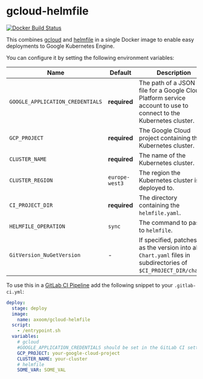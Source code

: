 # gcloud-helmfile

[![Docker Build Status](https://img.shields.io/docker/cloud/build/axoom/gcloud-helmfile.svg)](https://hub.docker.com/r/axoom/gcloud-helmfile)

This combines [gcloud](https://cloud.google.com/sdk/) and [helmfile](https://github.com/roboll/helmfile) in a single Docker image to enable easy deployments to Google Kubernetes Engine.

You can configure it by setting the following environment variables:

| Name                             | Default        | Description                                                                                                          |
|----------------------------------|----------------|----------------------------------------------------------------------------------------------------------------------|
| `GOOGLE_APPLICATION_CREDENTIALS` | **required**   | The path of a JSON key file for a Google Cloud Platform service account to use to connect to the Kubernetes cluster. |
| `GCP_PROJECT`                    | **required**   | The Google Cloud project containing the Kubernetes cluster.                                                          |
| `CLUSTER_NAME`                   | **required**   | The name of the Kubernetes cluster.                                                                                  |
| `CLUSTER_REGION`                 | `europe-west3` | The region the Kubernetes cluster is deployed to.                                                                    |
| `CI_PROJECT_DIR`                 | **required**   | The directory containing the `helmfile.yaml`.                                                                        |
| `HELMFILE_OPERATION`             | `sync`         | The command to pass to `helmfile`.                                                                                   |
| `GitVersion_NuGetVersion`        | -              | If specified, patches this as the version into all `Chart.yaml` files in subdirectories of `$CI_PROJECT_DIR/charts`. |

To use this in a [GitLab CI Pipeline](https://docs.gitlab.com/ee/ci/) add the following snippet to your `.gitlab-ci.yml`:

```yaml
deploy:
  stage: deploy
  image:
    name: axoom/gcloud-helmfile
  script:
    - /entrypoint.sh
  variables:
    # gcloud
    #GOOGLE_APPLICATION_CREDENTIALS should be set in the GitLab CI settings
    GCP_PROJECT: your-google-cloud-project
    CLUSTER_NAME: your-cluster
    # helmfile
    SOME_VAR: SOME_VAL
```
